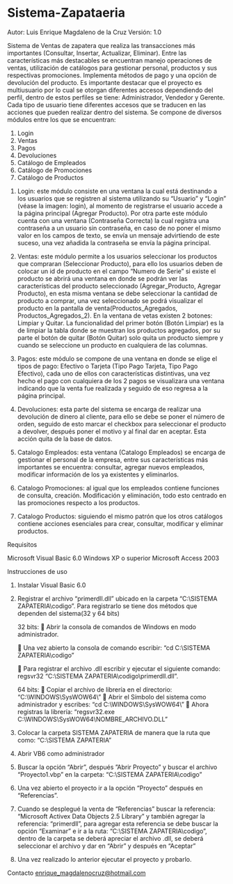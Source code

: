 # Sistema-Zapataeria
Autor: Luis Enrique Magdaleno de la Cruz
Versión: 1.0

Sistema de Ventas de zapatera que realiza las transacciones más importantes (Consultar, Insertar, Actualizar, Eliminar). Entre las características más destacables se encuentran manejo operaciones de ventas, utilización de catálogos para gestionar personal, productos y sus respectivas promociones. Implementa métodos de pago y una opción de devolución del producto.
Es importante destacar que el proyecto es multiusuario por lo cual se otorgan diferentes accesos dependiendo del perfil, dentro de estos perfiles se tiene: Administrador, Vendedor y Gerente. Cada tipo de usuario tiene diferentes accesos que se traducen en las acciones que pueden realizar dentro del sistema.
Se compone de diversos módulos entre los que se encuentran:
1)	Login
2)	Ventas
3)	Pagos
4)	Devoluciones
5)	Catálogo de Empleados
6)	Catálogo de Promociones
7)	Catálogo de Productos

1.	Login: este  módulo consiste en una ventana la cual está destinando a los usuarios que se registren al sistema utilizando su “Usuario” y “Login” (véase la imagen: login), al momento de registrarse el usuario accede a la página principal (Agregar Producto). Por otra parte este módulo cuenta con una ventana (Contraseña Correcta) la cual registra una contraseña a un usuario sin contraseña, en caso de no poner el mismo valor en los campos de texto, se envía un mensaje advirtiendo de este suceso, una vez añadida la contraseña se envía  la página principal. 

2.	Ventas: este módulo permite a los usuarios seleccionar los productos que compraran (Seleccionar Producto), para ello los usuarios deben de colocar un id de producto en el campo “Numero de Serie” si existe el producto se abrirá una ventana en donde se podrán ver las características del producto seleccionado (Agregar_Producto, Agregar Producto), en esta misma ventana se debe seleccionar la cantidad de producto a comprar, una vez seleccionado se podrá visualizar el producto en la pantalla de venta(Productos_Agregados, Productos_Agregados_2).
En la ventana de vetas existen 2 botones: Limpiar y Quitar. La funcionalidad del primer botón (Botón Limpiar) es la de limpiar la tabla donde se muestran los productos agregados, por su parte el botón de quitar (Botón Quitar) solo quita un producto siempre y cuando se seleccione un producto en cualquiera de las columnas.

3.	Pagos: este módulo se compone de una ventana en donde se elige el tipos de pago: Efectivo o Tarjeta (Tipo Pago Tarjeta, Tipo Pago Efectivo), cada uno de ellos con características distintivas, una vez hecho el pago con cualquiera de los 2 pagos se visualizara una ventana indicando que la venta fue realizada y seguido de eso regresa a la página principal.
4.	Devoluciones: esta parte del sistema se encarga de realizar una devolución de dinero al cliente, para ello se debe se poner el número de orden, seguido de esto marcar el checkbox para seleccionar el producto a devolver, después poner el motivo y al final dar en aceptar. Esta acción quita de la base de datos.

5.	Catalogo Empleados: esta ventana (Catalogo Empleados) se encarga de gestionar el personal de la empresa, entre sus características más importantes se encuentra: consultar, agregar nuevos empleados, modificar información de los ya existentes y eliminarlos. 

6.	Catalogo Promociones: al igual que los empleados contiene funciones de consulta, creación. Modificación y eliminación, todo esto centrado en las promociones respecto a los productos.

7.	Catalogo Productos: siguiendo el mismo patrón que los otros catálogos contiene acciones esenciales para crear, consultar, modificar y eliminar productos.

Requisitos

Microsoft Visual Basic 6.0
Windows XP o superior
Microsoft Access 2003

Instrucciones de uso
1.	Instalar Visual Basic 6.0 
2.	Registrar el archivo “primerdll.dll” ubicado en la carpeta “C:\SISTEMA ZAPATERIA\codigo”. Para registrarlo se tiene dos métodos que dependen del sistema(32 y 64 bits)

      32 bits:
      	Abrir la consola de comandos de Windows en modo administrador.

      	Una vez abierto la consola de comando escribir: “cd C:\SISTEMA ZAPATERIA\codigo”

      	Para registrar el archivo .dll escribir y ejecutar el siguiente comando: regsvr32 “C:\SISTEMA ZAPATERIA\codigo\primerdll.dll”.

      64	bits:
      	Copiar el archivo de librería en el directorio:  “C:\WINDOWS\SysWOW64\”
      	Abrir el Símbolo del sistema como administrador y escribes: “cd C:\WINDOWS\SysWOW64\”
      	Ahora registras la librería: “regsvr32.exe C:\WINDOWS\SysWOW64\NOMBRE_ARCHIVO.DLL”

3.	Colocar la carpeta SISTEMA ZAPATERIA de manera que la ruta que como: “C:\SISTEMA ZAPATERIA”
4.	Abrir VB6 como administrador
5.	Buscar la opción “Abrir”, después ”Abrir Proyecto” y buscar el archivo “Proyecto1.vbp” en la carpeta: “C:\SISTEMA ZAPATERIA\codigo”
6.	Una vez abierto el proyecto ir a la opción “Proyecto” después en “Referencias”.
7.	Cuando se desplegué la venta de “Referencias” buscar la referencia: “Microsoft Activex Data Objects 2.5 Library” y también agregar la referencia: “primerdll”, para agregar esta referencia se debe buscar la opción “Examinar” e ir a la ruta: “C:\SISTEMA ZAPATERIA\codigo”, dentro de la carpeta se deberá apreciar el archivo .dll, se deberá seleccionar el archivo y dar en “Abrir” y después en “Aceptar”
8.	Una vez realizado lo anterior ejecutar el proyecto y probarlo.


Contacto
enrique_magdalenocruz@hotmail.com


